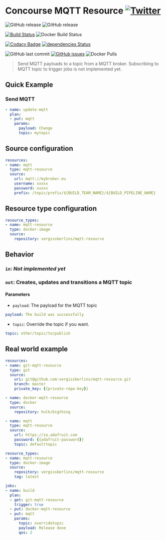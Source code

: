 # Concourse MQTT Resource  [![Twitter](https://img.shields.io/twitter/url/https/github.com/vergissberlin/mqtt-resource.svg?style=social)](https://twitter.com/intent/tweet?text=Wow:&url=https%3A%2F%2Fgithub.com%2Fvergissberlin%2Fmqtt-resource)

![GitHub release](https://img.shields.io/github/release/vergissberlin/mqtt-resource.svg)
![GitHub release](https://img.shields.io/github/release-pre/vergissberlin/mqtt-resource.svg)

[![Build Status](https://travis-ci.org/vergissberlin/mqtt-resource.svg?branch=master)](https://travis-ci.org/vergissberlin/mqtt-resource)
![Docker Build Status](https://img.shields.io/docker/build/vergissberlin/mqtt-resource.svg)

[![Codacy Badge](https://api.codacy.com/project/badge/Grade/a5994d1cacb9429cbaf36e324a05b9ab)](https://www.codacy.com/app/vergissberlin/mqtt-resource?utm_source=github.com&amp;utm_medium=referral&amp;utm_content=vergissberlin/mqtt-resource&amp;utm_campaign=Badge_Grade)
[![dependencies Status](https://david-dm.org/vergissberlins/mqtt-resource/status.svg)](https://david-dm.org/vergissberlins/mqtt-resource)


![GitHub last commit](https://img.shields.io/github/last-commit/vergissberlin/mqtt-resource.svg)
[![GitHub issues](https://img.shields.io/github/issues/vergissberlin/mqtt-resource.svg)](https://github.com/vergissberlin/mqtt-resource/issues)
![Docker Pulls](https://img.shields.io/docker/pulls/vergissberlin/mqtt-resource.svg)


> Send MQTT payloads to a topic from a MQTT broker.
> Subscribing to MQTT topic to trigger jobs is not implemented yet.

## Quick Example

### Send MQTT

```yaml
- name: update-mqtt
  plan:
  - put: mqtt
    params:
      payload: Change
      topic: mytopic
```

## Source configuration

```yaml
resources:
- name: mqtt
  type: mqtt-resource
  source:
    url: mqtt://mybroker.eu
    username: xxxxx
    password: xxxxx
    prefix: /topic/prefix/${BUILD_TEAM_NAME}/${BUILD_PIPELINE_NAME}
```

## Resource type configuration

```yaml
resource_types:
- name: mqtt-resource
  type: docker-image
  source:
    repository: vergissberlins/mqtt-resource
```

## Behavior

### `in`: _Not implemented yet_

### `out`: Creates, updates and transitions a MQTT topic

#### Parameters

* `payload`: The payload for the MQTT topic

```yaml
payload: The build was successfully
```

* `topic`: Override the topic if you want.

```yaml
topic: other/topic/to/publish
```

## Real world example

```yaml
resources:
- name: git-mqtt-resource
  type: git
  source:
    uri: git@github.com:vergissberlins/mqtt-resource.git
    branch: master
    private_key: {{private-repo-key}}

- name: docker-mqtt-resource
  type: docker
  source:
    repository: hulk/bigthing

- name: mqtt
  type: mqtt-resource
  source:
    url: https://io.adafruit.com
    password: {{adafruit-password}}
    topic: defaulttopic

resource_types:
- name: mqtt-resource
  type: docker-image
  source:
    repository: vergissberlins/mqtt-resource
    tag: latest

jobs:
- name: build
  plan:
  - get: git-mqtt-resource
    trigger: true
  - put: docker-mqtt-resource
  - put: mqtt
    params:
      topic: overridetopic
      payload: Release done
      qos: 2
```
